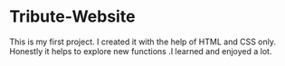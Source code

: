 # Tribute-Website
This is my first project. I created it with the help of HTML and CSS only. Honestly it helps to explore new functions .I learned and enjoyed a lot.
